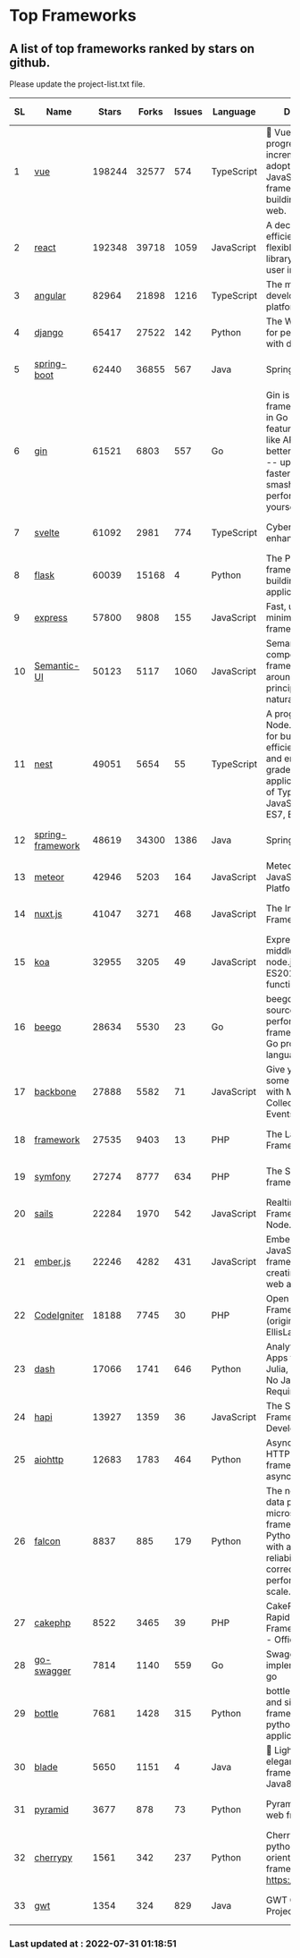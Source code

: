 # Top Frameworks
## A list of top frameworks ranked by stars on github.  
Please update the project-list.txt file.

| SL| Name  | Stars| Forks| Issues | Language | Description | Last Commit |
| --| ------| -----| ---- | ------ | -------- | ----------- | ----------- |
| 1 | [vue](https://github.com/vuejs/vue) | 198244 | 32577 | 574 | TypeScript | 🖖 Vue.js is a progressive, incrementally-adoptable JavaScript framework for building UI on the web. | 2022-07-22 03:24:39 |
| 2 | [react](https://github.com/facebook/react) | 192348 | 39718 | 1059 | JavaScript | A declarative, efficient, and flexible JavaScript library for building user interfaces. | 2022-07-30 08:57:13 |
| 3 | [angular](https://github.com/angular/angular) | 82964 | 21898 | 1216 | TypeScript | The modern web developer’s platform | 2022-07-22 18:34:00 |
| 4 | [django](https://github.com/django/django) | 65417 | 27522 | 142 | Python | The Web framework for perfectionists with deadlines. | 2022-07-30 17:29:45 |
| 5 | [spring-boot](https://github.com/spring-projects/spring-boot) | 62440 | 36855 | 567 | Java | Spring Boot | 2022-07-29 18:56:50 |
| 6 | [gin](https://github.com/gin-gonic/gin) | 61521 | 6803 | 557 | Go | Gin is a HTTP web framework written in Go (Golang). It features a Martini-like API with much better performance -- up to 40 times faster. If you need smashing performance, get yourself some Gin. | 2022-07-05 01:58:06 |
| 7 | [svelte](https://github.com/sveltejs/svelte) | 61092 | 2981 | 774 | TypeScript | Cybernetically enhanced web apps | 2022-07-28 16:08:59 |
| 8 | [flask](https://github.com/pallets/flask) | 60039 | 15168 | 4 | Python | The Python micro framework for building web applications. | 2022-07-25 14:35:17 |
| 9 | [express](https://github.com/expressjs/express) | 57800 | 9808 | 155 | JavaScript | Fast, unopinionated, minimalist web framework for node. | 2022-05-20 15:57:37 |
| 10 | [Semantic-UI](https://github.com/Semantic-Org/Semantic-UI) | 50123 | 5117 | 1060 | JavaScript | Semantic is a UI component framework based around useful principles from natural language. | 2018-10-21 20:59:02 |
| 11 | [nest](https://github.com/nestjs/nest) | 49051 | 5654 | 55 | TypeScript | A progressive Node.js framework for building efficient, scalable, and enterprise-grade server-side applications on top of TypeScript & JavaScript (ES6, ES7, ES8) 🚀 | 2022-07-29 08:07:47 |
| 12 | [spring-framework](https://github.com/spring-projects/spring-framework) | 48619 | 34300 | 1386 | Java | Spring Framework | 2022-07-30 09:25:58 |
| 13 | [meteor](https://github.com/meteor/meteor) | 42946 | 5203 | 164 | JavaScript | Meteor, the JavaScript App Platform | 2022-07-26 13:20:05 |
| 14 | [nuxt.js](https://github.com/nuxt/nuxt.js) | 41047 | 3271 | 468 | JavaScript | The Intuitive Vue(2) Framework | 2022-07-12 08:43:35 |
| 15 | [koa](https://github.com/koajs/koa) | 32955 | 3205 | 49 | JavaScript | Expressive middleware for node.js using ES2017 async functions | 2022-07-13 16:11:33 |
| 16 | [beego](https://github.com/beego/beego) | 28634 | 5530 | 23 | Go | beego is an open-source, high-performance web framework for the Go programming language. | 2022-07-30 08:03:02 |
| 17 | [backbone](https://github.com/jashkenas/backbone) | 27888 | 5582 | 71 | JavaScript | Give your JS App some Backbone with Models, Views, Collections, and Events | 2022-04-26 12:19:45 |
| 18 | [framework](https://github.com/laravel/framework) | 27535 | 9403 | 13 | PHP | The Laravel Framework. | 2022-07-29 20:47:33 |
| 19 | [symfony](https://github.com/symfony/symfony) | 27274 | 8777 | 634 | PHP | The Symfony PHP framework | 2022-07-29 12:11:22 |
| 20 | [sails](https://github.com/balderdashy/sails) | 22284 | 1970 | 542 | JavaScript | Realtime MVC Framework for Node.js | 2022-05-27 21:40:10 |
| 21 | [ember.js](https://github.com/emberjs/ember.js) | 22246 | 4282 | 431 | JavaScript | Ember.js - A JavaScript framework for creating ambitious web applications | 2022-07-25 17:54:35 |
| 22 | [CodeIgniter](https://github.com/bcit-ci/CodeIgniter) | 18188 | 7745 | 30 | PHP | Open Source PHP Framework (originally from EllisLab) | 2022-06-27 19:12:41 |
| 23 | [dash](https://github.com/plotly/dash) | 17066 | 1741 | 646 | Python | Analytical Web Apps for Python, R, Julia, and Jupyter. No JavaScript Required. | 2022-07-29 13:22:09 |
| 24 | [hapi](https://github.com/hapijs/hapi) | 13927 | 1359 | 36 | JavaScript | The Simple, Secure Framework Developers Trust | 2022-06-13 17:44:05 |
| 25 | [aiohttp](https://github.com/aio-libs/aiohttp) | 12683 | 1783 | 464 | Python | Asynchronous HTTP client/server framework for asyncio and Python | 2022-07-29 16:15:31 |
| 26 | [falcon](https://github.com/falconry/falcon) | 8837 | 885 | 179 | Python | The no-magic web data plane API and microservices framework for Python developers, with a focus on reliability, correctness, and performance at scale. | 2022-07-28 07:36:12 |
| 27 | [cakephp](https://github.com/cakephp/cakephp) | 8522 | 3465 | 39 | PHP | CakePHP: The Rapid Development Framework for PHP - Official Repository | 2022-07-30 02:01:14 |
| 28 | [go-swagger](https://github.com/go-swagger/go-swagger) | 7814 | 1140 | 559 | Go | Swagger 2.0 implementation for go | 2022-06-14 15:48:24 |
| 29 | [bottle](https://github.com/bottlepy/bottle) | 7681 | 1428 | 315 | Python | bottle.py is a fast and simple micro-framework for python web-applications. | 2022-06-29 07:36:57 |
| 30 | [blade](https://github.com/lets-blade/blade) | 5650 | 1151 | 4 | Java | :rocket: Lightning fast and elegant mvc framework for Java8 | 2022-05-10 12:38:06 |
| 31 | [pyramid](https://github.com/Pylons/pyramid) | 3677 | 878 | 73 | Python | Pyramid - A Python web framework | 2022-03-13 22:49:13 |
| 32 | [cherrypy](https://github.com/cherrypy/cherrypy) | 1561 | 342 | 237 | Python | CherryPy is a pythonic, object-oriented HTTP framework.      https://cherrypy.dev | 2022-07-17 20:36:25 |
| 33 | [gwt](https://github.com/gwtproject/gwt) | 1354 | 324 | 829 | Java | GWT Open Source Project | 2022-07-26 22:23:28 |

### Last updated at : 2022-07-31 01:18:51
